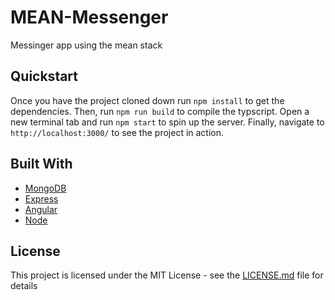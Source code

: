 # MEAN-Messenger
Messinger app using the mean stack

## Quickstart

Once you have the project cloned down run `npm install` to get the dependencies. Then, run `npm run build` to compile the typscript. Open a new terminal tab and run `npm start` to spin up the server. Finally, navigate to `http://localhost:3000/` to see the project in action.


## Built With

* [MongoDB](https://www.mongodb.com/)
* [Express](https://expressjs.com/)
* [Angular](https://angular.io/)
* [Node](https://nodejs.org/en/)

## License

This project is licensed under the MIT License - see the [LICENSE.md](LICENSE.md) file for details
